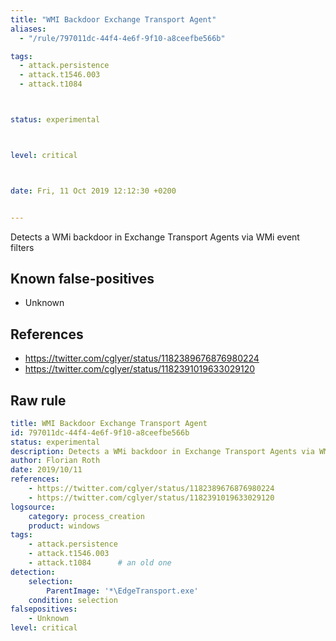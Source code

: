 ```yaml
---
title: "WMI Backdoor Exchange Transport Agent"
aliases:
  - "/rule/797011dc-44f4-4e6f-9f10-a8ceefbe566b"

tags:
  - attack.persistence
  - attack.t1546.003
  - attack.t1084



status: experimental



level: critical



date: Fri, 11 Oct 2019 12:12:30 +0200


---
```


Detects a WMi backdoor in Exchange Transport Agents via WMi event filters

<!--more-->


## Known false-positives

* Unknown



## References

* https://twitter.com/cglyer/status/1182389676876980224
* https://twitter.com/cglyer/status/1182391019633029120


## Raw rule
```yaml
title: WMI Backdoor Exchange Transport Agent
id: 797011dc-44f4-4e6f-9f10-a8ceefbe566b
status: experimental
description: Detects a WMi backdoor in Exchange Transport Agents via WMi event filters
author: Florian Roth
date: 2019/10/11
references:
    - https://twitter.com/cglyer/status/1182389676876980224
    - https://twitter.com/cglyer/status/1182391019633029120
logsource:
    category: process_creation
    product: windows
tags:
    - attack.persistence
    - attack.t1546.003
    - attack.t1084      # an old one
detection:
    selection:
        ParentImage: '*\EdgeTransport.exe'
    condition: selection
falsepositives:
    - Unknown
level: critical


```
